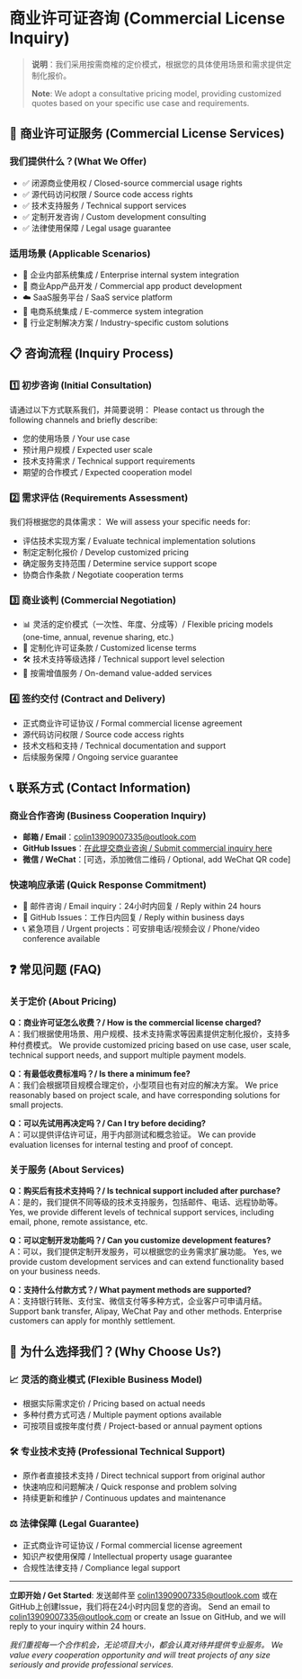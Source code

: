 # 商业许可证咨询 (Commercial License Inquiry)

> **说明**：我们采用按需商榷的定价模式，根据您的具体使用场景和需求提供定制化报价。
> 
> **Note**: We adopt a consultative pricing model, providing customized quotes based on your specific use case and requirements.

## 🤝 商业许可证服务 (Commercial License Services)

### 我们提供什么？(What We Offer)
- ✅ 闭源商业使用权 / Closed-source commercial usage rights
- ✅ 源代码访问权限 / Source code access rights
- ✅ 技术支持服务 / Technical support services
- ✅ 定制开发咨询 / Custom development consulting
- ✅ 法律使用保障 / Legal usage guarantee

### 适用场景 (Applicable Scenarios)
- 🏢 企业内部系统集成 / Enterprise internal system integration
- 📱 商业App产品开发 / Commercial app product development
- ☁️ SaaS服务平台 / SaaS service platform
- 🛒 电商系统集成 / E-commerce system integration
- 🏥 行业定制解决方案 / Industry-specific custom solutions

## 📋 咨询流程 (Inquiry Process)

### 1️⃣ 初步咨询 (Initial Consultation)
请通过以下方式联系我们，并简要说明：
Please contact us through the following channels and briefly describe:
- 您的使用场景 / Your use case
- 预计用户规模 / Expected user scale
- 技术支持需求 / Technical support requirements
- 期望的合作模式 / Expected cooperation model

### 2️⃣ 需求评估 (Requirements Assessment)
我们将根据您的具体需求：
We will assess your specific needs for:
- 评估技术实现方案 / Evaluate technical implementation solutions
- 制定定制化报价 / Develop customized pricing
- 确定服务支持范围 / Determine service support scope
- 协商合作条款 / Negotiate cooperation terms

### 3️⃣ 商业谈判 (Commercial Negotiation)
- 📊 灵活的定价模式（一次性、年度、分成等）/ Flexible pricing models (one-time, annual, revenue sharing, etc.)
- 📝 定制化许可证条款 / Customized license terms
- 🛠️ 技术支持等级选择 / Technical support level selection
- 🎯 按需增值服务 / On-demand value-added services

### 4️⃣ 签约交付 (Contract and Delivery)
- 正式商业许可证协议 / Formal commercial license agreement
- 源代码访问权限 / Source code access rights
- 技术文档和支持 / Technical documentation and support
- 后续服务保障 / Ongoing service guarantee

## 📞 联系方式 (Contact Information)

### 商业合作咨询 (Business Cooperation Inquiry)
- **邮箱 / Email**：colin13909007335@outlook.com
- **GitHub Issues**：[在此提交商业咨询 / Submit commercial inquiry here](https://github.com/your-repo/issues)
- **微信 / WeChat**：[可选，添加微信二维码 / Optional, add WeChat QR code]

### 快速响应承诺 (Quick Response Commitment)
- 📧 邮件咨询 / Email inquiry：24小时内回复 / Reply within 24 hours
- 💬 GitHub Issues：工作日内回复 / Reply within business days
- 📞 紧急项目 / Urgent projects：可安排电话/视频会议 / Phone/video conference available

## ❓ 常见问题 (FAQ)

### 关于定价 (About Pricing)
**Q：商业许可证怎么收费？/ How is the commercial license charged?**  
A：我们根据使用场景、用户规模、技术支持需求等因素提供定制化报价，支持多种付费模式。
We provide customized pricing based on use case, user scale, technical support needs, and support multiple payment models.

**Q：有最低收费标准吗？/ Is there a minimum fee?**  
A：我们会根据项目规模合理定价，小型项目也有对应的解决方案。
We price reasonably based on project scale, and have corresponding solutions for small projects.

**Q：可以先试用再决定吗？/ Can I try before deciding?**  
A：可以提供评估许可证，用于内部测试和概念验证。
We can provide evaluation licenses for internal testing and proof of concept.

### 关于服务 (About Services)
**Q：购买后有技术支持吗？/ Is technical support included after purchase?**  
A：是的，我们提供不同等级的技术支持服务，包括邮件、电话、远程协助等。
Yes, we provide different levels of technical support services, including email, phone, remote assistance, etc.

**Q：可以定制开发功能吗？/ Can you customize development features?**  
A：可以，我们提供定制开发服务，可以根据您的业务需求扩展功能。
Yes, we provide custom development services and can extend functionality based on your business needs.

**Q：支持什么付款方式？/ What payment methods are supported?**  
A：支持银行转账、支付宝、微信支付等多种方式，企业客户可申请月结。
Support bank transfer, Alipay, WeChat Pay and other methods. Enterprise customers can apply for monthly settlement.

## 🎯 为什么选择我们？(Why Choose Us?)

### 📈 灵活的商业模式 (Flexible Business Model)
- 根据实际需求定价 / Pricing based on actual needs
- 多种付费方式可选 / Multiple payment options available
- 可按项目或按年度付费 / Project-based or annual payment options

### 🛠️ 专业技术支持 (Professional Technical Support)
- 原作者直接技术支持 / Direct technical support from original author
- 快速响应和问题解决 / Quick response and problem solving
- 持续更新和维护 / Continuous updates and maintenance

### ⚖️ 法律保障 (Legal Guarantee)
- 正式商业许可证协议 / Formal commercial license agreement
- 知识产权使用保障 / Intellectual property usage guarantee
- 合规性法律支持 / Compliance legal support

---

**立即开始 / Get Started**: 发送邮件至 colin13909007335@outlook.com 或在GitHub上创建Issue，我们将在24小时内回复您的咨询。
Send an email to colin13909007335@outlook.com or create an Issue on GitHub, and we will reply to your inquiry within 24 hours.

*我们重视每一个合作机会，无论项目大小，都会认真对待并提供专业服务。*
*We value every cooperation opportunity and will treat projects of any size seriously and provide professional services.* 